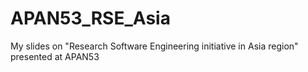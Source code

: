 # APAN53_RSE_Asia
My slides on "Research Software Engineering initiative in Asia region" presented at APAN53
